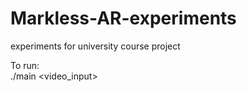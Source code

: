 # Markless-AR-experiments
experiments for university course project  

To run:  
./main <video_input>
